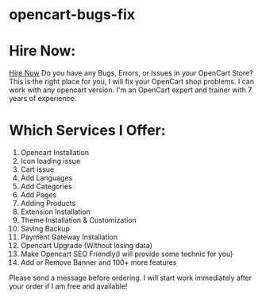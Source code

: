 # opencart-bugs-fix

# Hire Now:
<a href="https://www.upwork.com/services/product/development-it-opencart-bugs-removal-or-fix-opencart-errors-1641008263730761728">Hire Now<a/>
Do you have any Bugs, Errors, or Issues in your OpenCart Store? This is the right place for you, I will fix your OpenCart shop problems. I can work with any opencart version. I'm an OpenCart expert and trainer with 7 years of experience.

# Which Services I Offer:
1. Opencart Installation
2. Icon loading issue
3. Cart issue
4. Add Languages
5. Add Categories
6. Add Pages
7. Adding Products
8. Extension Installation
9. Theme Installation & Customization
10. Saving Backup
11. Payment Gateway Installation
12. Opencart Upgrade (Without losing data)
13. Make Opencart SEO Friendly(I will provide some technic for you)
14. Add or Remove Banner and 100+ more features

Please send a message before ordering. I will start work immediately after your order if I am free and available!
